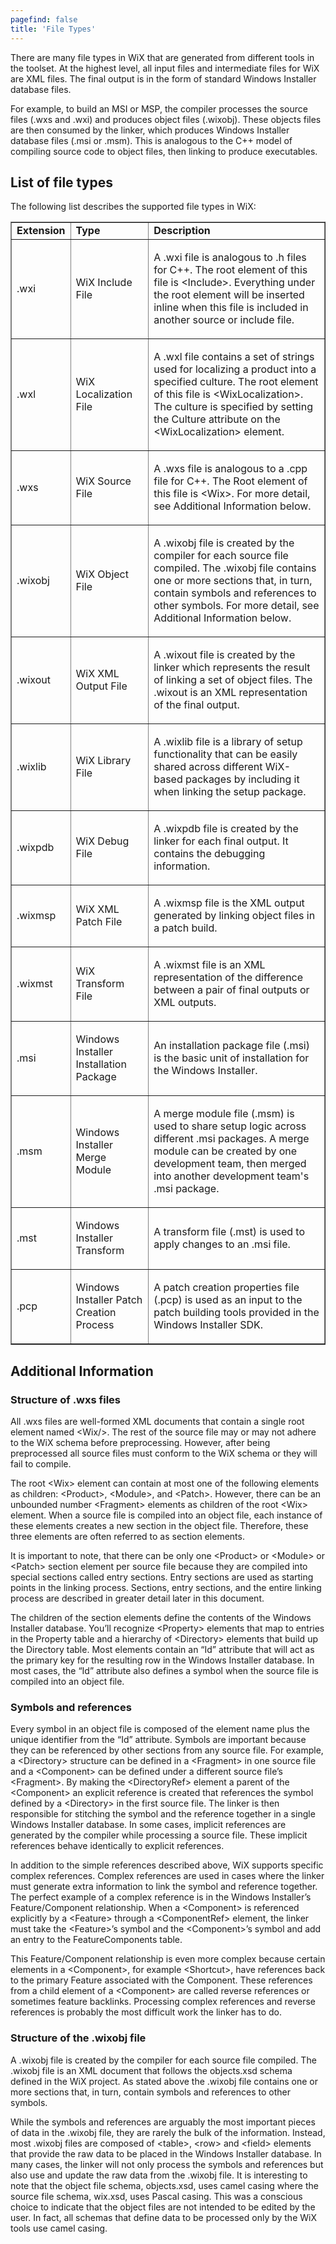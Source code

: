 ```yaml
---
pagefind: false
title: 'File Types'
---
```


There are many file types in WiX that are generated from different tools in the toolset. At the highest level, all input files and intermediate files for WiX are XML files. The
final output is in the form of standard Windows Installer database files.

For example, to build an MSI or MSP, the compiler processes the source files
(.wxs and .wxi) and produces object files (.wixobj). These objects files are then consumed by the linker, which produces Windows Installer database files (.msi or .msm). This is analogous to the C++ model of compiling source code to object files, then linking to produce executables.

## List of file types

The following list describes the supported file types in WiX:

<table border="1" cellpadding="5%">
  <tr>
    <td><b>Extension</b></td>
    <td><b>Type</b></td>
    <td><b>Description</b></td>
  </tr>
  <tr>
    <td>
      <p>.wxi</p>
    </td>
    <td>
      <p>WiX Include File</p>
    </td>
    <td>
      <p>A .wxi file is analogous to .h files for C++. The root element of this file is &lt;Include&gt;. Everything under the root element will be inserted inline when this file is included in another source or include file.</p>
    </td>
  </tr>
  <tr>
    <td>
      <p>.wxl</p>
    </td>
    <td>
      <p>WiX Localization File</p>
    </td>
    <td>
      <p>A .wxl file contains a set of strings used for localizing a product into a specified culture. The root element of this file is &lt;WixLocalization&gt;. The culture is specified by setting the Culture attribute on the &lt;WixLocalization&gt; element.</p>
    </td>
  </tr>
  <tr>
    <td>
      <p>.wxs</p>
    </td>
    <td>
      <p>WiX Source File</p>
    </td>
    <td>
      <p>A .wxs file is analogous to a .cpp file for C++. The Root element of this file is &lt;Wix&gt;. 
          For more detail, see Additional Information below.</p>
    </td>
  </tr>
  <tr>
    <td>
      <p>.wixobj</p>
    </td>
    <td>
      <p>WiX Object File</p>
    </td>
    <td>
      <p>A .wixobj file is created by the compiler for each source file compiled. The .wixobj file contains one or more sections that, in turn, contain symbols and references to other symbols. 
          For more detail, see Additional Information below.</p>
    </td>
  </tr>
  <tr>
    <td>
      <p>.wixout</p>
    </td>
    <td>
      <p>WiX XML Output File</p>
    </td>
    <td>
      <p>A .wixout file is created by the linker which represents the result of linking a set of object files. The .wixout is an XML representation of the final output.</p>
    </td>
  </tr>
  <tr>
    <td>
      <p>.wixlib</p>
    </td>
    <td>
      <p>WiX Library File</p>
    </td>
    <td>
      <p>A .wixlib file is a library of setup functionality that can be easily shared across different WiX-based packages by including it when linking the setup package.</p>
    </td>
  </tr>
  <tr>
    <td>
      <p>.wixpdb</p>
    </td>
    <td>
      <p>WiX Debug File</p>
    </td>
    <td>
      <p>A .wixpdb file is created by the linker for each final output. It contains the debugging information.</p>
    </td>
  </tr>
  <tr>
    <td>
      <p>.wixmsp</p>
    </td>
    <td>
      <p>WiX XML Patch File</p>
    </td>
    <td>
      <p>A .wixmsp file is the XML output generated by linking object files in a patch build.</p>
    </td>
  </tr>
  <tr>
    <td>
      <p>.wixmst</p>
    </td>
    <td>
      <p>WiX Transform File</p>
    </td>
    <td>
      <p>A .wixmst file is an XML representation of the difference between a pair of final outputs or XML outputs.</p>
    </td>
  </tr>
  <tr>
    <td>
      <p>.msi</p>
    </td>
    <td>
      <p>Windows Installer Installation Package</p>
    </td>
    <td>
      <p>An installation package file (.msi) is the basic unit of installation for the 
          Windows Installer. </p>
    </td>
  </tr>
  <tr>
    <td>
      <p>.msm</p>
    </td>
    <td>
      <p>Windows Installer Merge Module</p>
    </td>
    <td>
      <p>A merge module file (.msm) is used to share setup logic across different .msi 
          packages. A merge module can be created by one development team, then merged 
          into another development team&#39;s .msi package.</p>
    </td>
  </tr>
  <tr>
    <td>
      <p>.mst</p>
    </td>
    <td>
      <p>Windows Installer Transform</p>
    </td>
    <td>
      <p>A transform file (.mst) is used to apply changes to an .msi file. </p>
    </td>
  </tr>
  <tr>
    <td>
      <p>.pcp</p>
    </td>
    <td>
      <p>Windows Installer Patch Creation Process</p>
    </td>
    <td>
      <p>A patch creation properties file (.pcp) is used as an input to the patch building 
          tools provided in the Windows Installer SDK. </p>
    </td>
  </tr>
</table>

## Additional Information

### Structure of .wxs files

All .wxs files are well-formed XML documents that contain a single root element named &lt;Wix/&gt;. The rest of the source file may or may not adhere to the WiX schema before preprocessing. However, after being preprocessed all source files must conform to the WiX schema or they will fail to compile.

The root &lt;Wix&gt; element can contain at most one of the following elements as children: &lt;Product&gt;, &lt;Module&gt;, and &lt;Patch&gt;. However, there can be an unbounded number &lt;Fragment&gt; elements as children of the root &lt;Wix&gt; element. When a source file is compiled into an object file, each instance of these elements creates a new section in the object file. Therefore, these three elements are often referred to as section elements.

It is important to note, that there can be only one &lt;Product&gt; or &lt;Module&gt; or &lt;Patch&gt; section element per source file because they are compiled into special sections called entry sections. Entry sections are used as starting points in the linking process. Sections, entry sections, and the entire linking process are described in greater detail later in this document.

The children of the section elements define the contents of the Windows Installer database. You&rsquo;ll recognize &lt;Property&gt; elements that map to entries in the Property table and a hierarchy of &lt;Directory&gt; elements that build up the Directory table. Most elements contain an &ldquo;Id&rdquo; attribute that will act as the primary key for the resulting row in the Windows Installer database. In most cases, the &ldquo;Id&rdquo; attribute also defines a symbol when the source file is compiled into an object file.

### Symbols and references

Every symbol in an object file is composed of the element name plus the unique identifier from the &ldquo;Id&rdquo; attribute. Symbols are important because they can be referenced by other sections from any source file. For example, a &lt;Directory&gt; structure can be defined in a &lt;Fragment&gt; in one source file and a &lt;Component&gt; can be defined under a different source file&rsquo;s &lt;Fragment&gt;. By making the &lt;DirectoryRef&gt; element a parent of the &lt;Component&gt; an explicit reference is created that references the symbol defined by a &lt;Directory&gt; in the first source file. The linker is then responsible for stitching the symbol and the reference together in a single Windows Installer database. In some cases, implicit references are generated by the compiler while processing a source file. These implicit references behave identically to explicit references.

In addition to the simple references described above, WiX supports specific complex references. Complex references are used in cases where the linker must generate extra information to link the symbol and reference together. The perfect example of a complex reference is in the Windows Installer&rsquo;s Feature/Component relationship. When a &lt;Component&gt; is referenced explicitly by a &lt;Feature&gt; through a &lt;ComponentRef&gt; element, the linker must take the &lt;Feature&gt;&rsquo;s symbol and the &lt;Component&gt;&rsquo;s symbol and add an entry to the FeatureComponents table.

This Feature/Component relationship is even more complex because certain elements in a &lt;Component&gt;, for example &lt;Shortcut&gt;, have references back to the primary Feature associated with the Component. These references from a child element of a &lt;Component&gt; are called reverse references or sometimes feature backlinks. Processing complex references and reverse references is probably the most difficult work the linker has to do.

### Structure of the .wixobj file

A .wixobj file is created by the compiler for each source file compiled. The .wixobj file is an XML document that follows the objects.xsd schema defined in the WiX project. As stated above the .wixobj file contains one or more sections that, in turn, contain symbols and references to other symbols.

While the symbols and references are arguably the most important pieces of data in the .wixobj file, they are rarely the bulk of the information. Instead, most .wixobj files are composed of &lt;table&gt;, &lt;row&gt; and &lt;field&gt; elements that provide the raw data to be placed in the Windows Installer database. In many cases, the linker will not only process the symbols and references but also use and update the raw data from the .wixobj file. It is interesting to note that the object file schema, objects.xsd, uses camel casing where the source file schema, wix.xsd, uses Pascal casing. This was a conscious choice to indicate that the object files are not intended to be edited by the user. In fact, all schemas that define data to be processed only by the WiX tools use camel casing.
